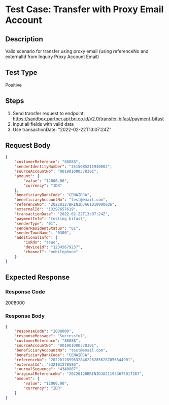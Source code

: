 # Test Case: Transfer with Proxy Email Account

## Description
Valid scenario for transfer using proxy email (using referenceNo and externalId from Inquiry Proxy Account Email)

## Test Type
Positive

## Steps
1. Send transfer request to endpoint: https://sandbox.partner.api.bri.co.id/v2.0/transfer-bifast/payment-bifast
2. Input all fields with valid data
3. Use transactionDate: "2022-02-22T13:07:24Z"

## Request Body
```json
{
    "customerReference": "88888",
    "senderIdentityNumber": "3515085211930002",
    "sourceAccountNo": "001901000378301",
    "amount": {
        "value": "12000.00",
        "currency": "IDR"
    },
    "beneficiaryBankCode": "CENAIDJA",
    "beneficiaryAccountNo": "test@email.com",
    "referenceNo": "20220127BRINIDJA61010000026",
    "externalId": "13297657619",
    "transactionDate": "2022-02-22T13:07:24Z",
    "paymentInfo": "testing bifast",
    "senderType": "01",
    "senderResidentStatus": "01",
    "senderTownName": "0300",
    "additionalInfo": {
        "isRdn": "true",
        "deviceId": "12345679237",
        "channel": "mobilephone"
    }
}
```

## Expected Response
### Response Code
2008000

### Response Body
```json
{
    "responseCode": "2008000",
    "responseMessage": "Successful",
    "customerReference": "88888",
    "sourceAccountNo": "001901000378301",
    "beneficiaryAccountNo": "test@email.com",
    "beneficiaryBankCode": "CENAIDJA",
    "referenceNo": "20220128996328462262856287056344901",
    "externalId": "532101278586",
    "journalSequence": "4340807",
    "originalReferenceNo": "20220128BRINIDJA211953675017267",
    "amount": {
        "value": "12000.00",
        "currency": "IDR"
    }
}
```
